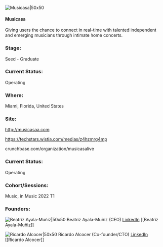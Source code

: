 

![Musicasa|50x50](https://res.cloudinary.com/crunchbase-production/image/upload/ijqtc2gvuty84o3wzyhu)

#### Musicasa
Giving users the chance to connect in real-time with talented independent and emerging musicians through intimate home concerts.

### Stage: 
Seed - Graduate 

### Current Status: 
Operating

### Where:
Miami, Florida, United States

### Site:
http://musicasaa.com

https://techstars.wistia.com/medias/z4hzmrg4mp

crunchbase.com/organization/musicasalive

### Current Status: 
Operating

### Cohort/Sessions: 
Music, in Music 2022 T1

### Founders: 

![Beatriz Ayala-Muñiz|50x50](https://apimg.techstars.com/connect/images/image_files/620973362095811209565396/original/7EBC4E22-1408-4993-AAB8-ECCD6085C9B7.jpeg) Beatriz Ayala-Muñiz (CEO) [LinkedIn](https://linkedin.com/in/beatrizayalamuniz) [[Beatriz Ayala-Muñiz]]

![Ricardo Alcocer|50x50](https://www.f6s.com/static-resource/images/profile-placeholder-user.jpg) Ricardo Alcocer (Co-founder/CTO) [LinkedIn](https://linkedin.com/in/ricardoalcocer) [[Ricardo Alcocer]]



